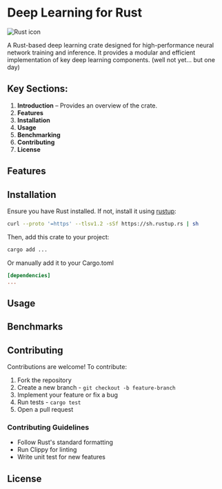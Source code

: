 # Deep Learning for Rust

![Rust icon]("https://skillicons.dev/icons?i=rust")

A Rust-based deep learning crate designed for high-performance neural network training and inference. 
It provides a modular and efficient implementation of key deep learning components.
(well not yet... but one day)

## Key Sections:
1. **Introduction** – Provides an overview of the crate.
2. **Features**
3. **Installation**
4. **Usage**
5. **Benchmarking**
6. **Contributing**
7. **License**

## Features

## Installation

Ensure you have Rust installed. If not, install it using [rustup](https://rustup.rs/):

```sh
curl --proto '=https' --tlsv1.2 -sSf https://sh.rustup.rs | sh
```
Then, add this crate to your project:
```sh
cargo add ...
```

Or manually add it to your Cargo.toml
```toml
[dependencies]
...
```

## Usage

## Benchmarks

## Contributing
Contributions are welcome! To contribute:

1. Fork the repository
2. Create a new branch - `git checkout -b feature-branch`
3. Implement your feature or fix a bug
4. Run tests - `cargo test`
5. Open a pull request

### Contributing Guidelines

+ Follow Rust's standard formatting
+ Run Clippy for linting
+ Write unit test for new features

## License
